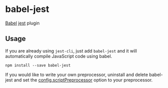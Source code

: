 # babel-jest

[Babel](https://github.com/babel/babel) [jest](https://github.com/facebook/jest) plugin

## Usage

If you are already using `jest-cli`, just add `babel-jest` and it will automatically compile JavaScript code using babel.

```
npm install --save babel-jest
```

If you would like to write your own preprocessor, uninstall and delete babel-jest and set the [config.scriptPreprocessor](http://facebook.github.io/jest/docs/api.html#scriptpreprocessor-string) option to your preprocessor.
